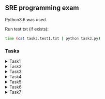 ## SRE programming exam

Python3.6 was used.

Run test txt (if exists):

```bash
time (cat task3.test1.txt | python task3.py)
```



### Tasks


<details>
  <summary>Task1</summary>
  <p align="center">
    <img width="50%" height="50%" src="./task01.jpg">
  </p>
</details>

<details>
  <summary>Task2</summary>
  <p align="center">
    <img width="50%" height="50%" src="./task02.jpg">
  </p>
</details>

<details>
  <summary>Task3</summary>
  <p align="center">
    <img width="50%" height="50%" src="./task03.jpg">
  </p>
</details>

<details>
  <summary>Task4</summary>
  <p align="center">
    <img width="50%" height="50%" src="./task04.jpg">
  </p>
</details>

<details>
  <summary>Task5</summary>
  <p align="center">
    <img width="50%" height="50%" src="./task05.jpg">
  </p>
</details>

<details>
  <summary>Task6</summary>
  <p align="center">
    <img width="50%" height="50%" src="./task06.jpg">
  </p>
</details>

<details>
  <summary>Task7</summary>
  <p align="center">
    <img width="50%" height="50%" src="./task07.jpg">
  </p>
</details>
